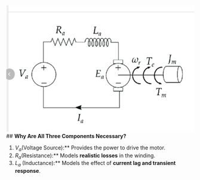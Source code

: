 ![](Pasted%20image%2020250218142433.png)## **Why Are All Three Components Necessary?**

1. $V_{a}$(Voltage Source):** Provides the power to drive the motor.
2. $R_{a}$​ (Resistance):** Models **realistic losses** in the winding.
3. $L_{a}$ (Inductance):** Models the effect of **current lag and transient response**.
